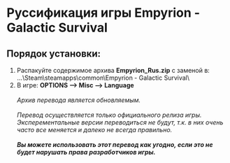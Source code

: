 # Руссификация игры Empyrion - Galactic Survival
## Порядок установки:
1.  Распакуйте содержимое архива **Empyrion_Rus.zip** с заменой в: </br>
...\Steam\steamapps\common\Empyrion - Galactic Survival\
2.  В игре: **OPTIONS —> Misc —> Language**
</br></br>
_Архив перевода является обновляемым._
</br></br>
_Перевод осуществляется только официального релиза игры. Эксперементальные версии переводиться не будут, т.к. в них очень часто все меняется и далеко не всегда правильно._
</br></br>
**_Вы можете использовать этот перевод как угодно, если это не будет нарушать права разработчиков игры._**
